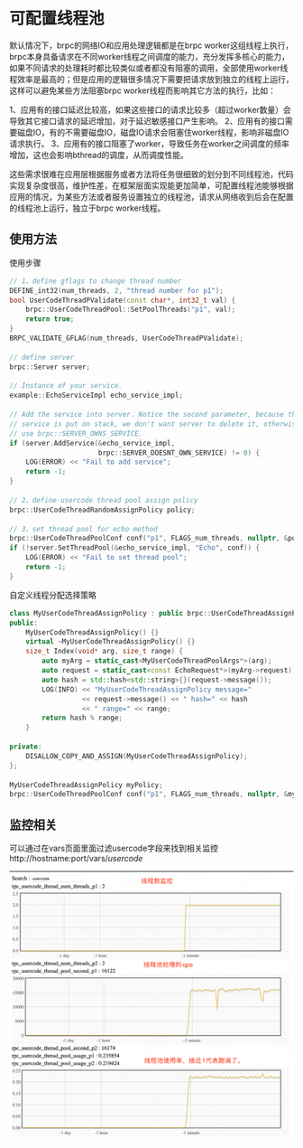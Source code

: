 # 可配置线程池

默认情况下，brpc的网络IO和应用处理逻辑都是在brpc worker这组线程上执行，brpc本身具备请求在不同worker线程之间调度的能力，充分发挥多核心的能力，如果不同请求的处理耗时都比较类似或者都没有阻塞的调用，全部使用worker线程效率是最高的；但是应用的逻辑很多情况下需要把请求放到独立的线程上运行，这样可以避免某些方法阻塞brpc worker线程而影响其它方法的执行，比如：

1、应用有的接口延迟比较高，如果这些接口的请求比较多（超过worker数量）会导致其它接口请求的延迟增加，对于延迟敏感接口产生影响。
2、应用有的接口需要磁盘IO，有的不需要磁盘IO，磁盘IO请求会阻塞住worker线程，影响非磁盘IO请求执行。
3、应用有的接口阻塞了worker，导致任务在worker之间调度的频率增加，这也会影响bthread的调度，从而调度性能。

这些需求很难在应用层根据服务或者方法将任务很细致的划分到不同线程池，代码实现复杂度很高，维护性差，在框架层面实现能更加简单，可配置线程池能够根据应用的情况，为某些方法或者服务设置独立的线程池，请求从网络收到后会在配置的线程池上运行，独立于brpc worker线程。

## 使用方法

使用步骤
```c++
// 1、define gflags to change thread number
DEFINE_int32(num_threads, 2, "thread number for p1");
bool UserCodeThreadPValidate(const char*, int32_t val) {
    brpc::UserCodeThreadPool::SetPoolThreads("p1", val);
    return true;
}
BRPC_VALIDATE_GFLAG(num_threads, UserCodeThreadPValidate);

// define server
brpc::Server server;

// Instance of your service.
example::EchoServiceImpl echo_service_impl;

// Add the service into server. Notice the second parameter, because the
// service is put on stack, we don't want server to delete it, otherwise
// use brpc::SERVER_OWNS_SERVICE.
if (server.AddService(&echo_service_impl,
                      brpc::SERVER_DOESNT_OWN_SERVICE) != 0) {
    LOG(ERROR) << "Fail to add service";
    return -1;
}

// 2、define usercode thread pool assign policy
brpc::UserCodeThreadRandomAssignPolicy policy;

// 3、set thread pool for echo method
brpc::UserCodeThreadPoolConf conf("p1", FLAGS_num_threads, nullptr, &policy);
if (!server.SetThreadPool(&echo_service_impl, "Echo", conf)) {
    LOG(ERROR) << "Fail to set thread pool";
    return -1;
}

```

自定义线程分配选择策略

```c++
class MyUserCodeThreadAssignPolicy : public brpc::UserCodeThreadAssignPolicy {
public:
    MyUserCodeThreadAssignPolicy() {}
    virtual ~MyUserCodeThreadAssignPolicy() {}
    size_t Index(void* arg, size_t range) {
        auto myArg = static_cast<MyUserCodeThreadPoolArgs*>(arg);
        auto request = static_cast<const EchoRequest*>(myArg->request);
        auto hash = std::hash<std::string>{}(request->message());
        LOG(INFO) << "MyUserCodeThreadAssignPolicy message="
                  << request->message() << " hash=" << hash
                  << " range=" << range;
        return hash % range;
    }

private:
    DISALLOW_COPY_AND_ASSIGN(MyUserCodeThreadAssignPolicy);
};

MyUserCodeThreadAssignPolicy myPolicy;
brpc::UserCodeThreadPoolConf conf("p1", FLAGS_num_threads, nullptr, &myPolicy);

```

## 监控相关

可以通过在vars页面里面过滤usercode字段来找到相关监控
http://hostname:port/vars/*usercode*

![img](../images/usercode_thread_pool.gif)
